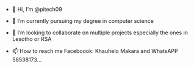 - 👋 Hi, I’m @pitech09

- 🌱 I’m currently pursuing my degree in computer science
- 💞️ I’m looking to collaborate on multiple projects especially the ones in Lesotho or RSA
- 📫 How to reach me Faceboook: Khauhelo Makara and WhatsAPP 58538173...


<!---
pitech09/pitech09 is a ✨ special ✨ repository because its `README.md` (this file) appears on your GitHub profile.
You can click the Preview link to take a look at your changes.
--->
